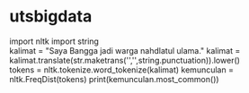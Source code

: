 # utsbigdata
import nltk 
import string   
kalimat = "Saya Bangga jadi warga nahdlatul ulama." 
kalimat = kalimat.translate(str.maketrans('','',string.punctuation)).lower()   
tokens = nltk.tokenize.word_tokenize(kalimat) 
kemunculan = nltk.FreqDist(tokens) 
print(kemunculan.most_common())
